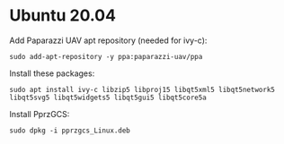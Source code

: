 

# Ubuntu 20.04

Add Paparazzi UAV apt repository (needed for ivy-c):

`sudo add-apt-repository -y ppa:paparazzi-uav/ppa`

Install these packages:

`sudo apt install ivy-c libzip5 libproj15 libqt5xml5 libqt5network5 libqt5svg5 libqt5widgets5 libqt5gui5 libqt5core5a`


Install PprzGCS:

`sudo dpkg -i pprzgcs_Linux.deb`

